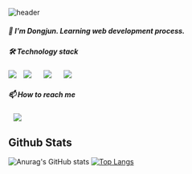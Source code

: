 ![header](https://capsule-render.vercel.app/api?type=soft&color=auto&height=100&section=header&text=🖐Hi%20there🖐&fontSize=65&fontAlignY=56&animation=scaleIn)

<h5>🌱 I'm Dongjun. Learning web development process.</h5>

<h5>🛠 Technology stack</h5>

<img src="https://img.shields.io/badge/Java-007396?style=flat-square&logo=Java&logoColor=white"/>    <img src="https://img.shields.io/badge/Oracle-F80000?style=flat-square&logo=Oracle&logoColor=white" style="height : auto; margin-left : 10px; margin-right : 10px;"/>    <img src="https://img.shields.io/badge/HTML5-E34F26?style=flat-square&logo=HTML5&logoColor=white" style="height : auto; margin-left : 10px; margin-right : 10px;"/>    <img src="https://img.shields.io/badge/CSS3-1572B6?style=flat-square&logo=HTML5&logoColor=white" style="height : auto; margin-left : 10px; margin-right : 10px;"/> 

<h5>📫 How to reach me</h5>
<a href="https://jhost.tistory.com/" onclick="return ! window.open(this.href);">
<img src="https://img.shields.io/badge/Tistory-000000?style=flat-square&logo=Tidal&logoColor=white" style="height : auto; margin-left : 10px; margin-right : 10px;"/></a>


## Github Stats  
![Anurag's GitHub stats](https://github-readme-stats.vercel.app/api?username=ddongjunn&show_icons=true&hide=contribs&theme=graywhite&count_private=true&hide_border=true)  [![Top Langs](https://github-readme-stats.vercel.app/api/top-langs/?username=ddongjunn&langs_count=8)](https://github.com/anuraghazra/github-readme-stats)

